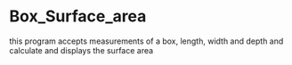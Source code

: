 # Box_Surface_area
this program accepts measurements of a box, length, width and depth and calculate and displays the surface area
